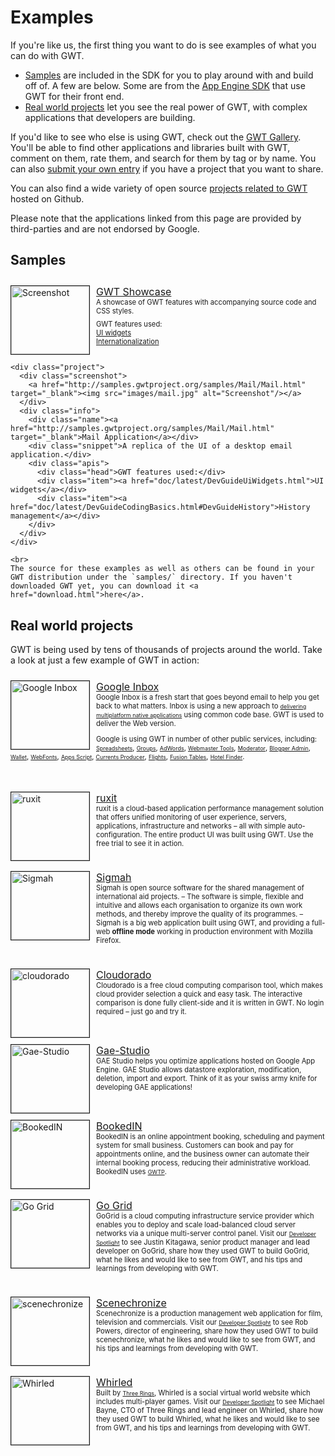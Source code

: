 <style>
    div.demo {
      padding: 3px;
      padding-left: 20px;
      background-image: url("images/newwindow.gif");
      background-repeat: no-repeat;
      background-position: left center;
    }

    ul.demo {
      margin-top: 20px;
      margin-bottom: 10px;
    }

    ul.demo li {
      list-style-image: url("images/newwindow.gif");
      list-style-type: disc;
    }

    .project {
      clear: both;
      margin-bottom: 1.25em;
      padding: 10px 0 10px 0;
    }

    .project .screenshot {
      float: left;
    }

    .project .name {
      font-size: medium;
      background-image: url("/webtoolkit/images/newwindow.gif");
      background-repeat: no-repeat;
      background-position: left center;
    }

    .project .screenshot img {
      width: 125px;
      height: 109px;
      border: 1px solid;
      margin-right: 10px;
    }

    .project .info .apis {
      margin-top: 0.5em;
    }

    .project .head {
      font-size: .8em;
    }

    .project .info .apis .item {
      margin-left: 10px;
      font-size: .8em;
    }

    .example {
      margin-top: 1em;
    }

    .project .snippet {
      font-size: .8em;
    }

    .project .snippet a {
      font-size: .8em;
    }
</style>

Examples
===

If you're like us, the first thing you want to do is see examples of what you can do with GWT.

*   [Samples](#samples) are included in the SDK for you to play around with and build off of. A few are below. Some are from the [App Engine SDK](https://developers.google.com/appengine/) that use GWT for their front end.
*   [Real world projects](#real-world-projects) let you see the real power of GWT, with complex applications that developers are building.

If you'd like to see who else is using GWT, check out the [GWT Gallery](http://gwtgallery.appspot.com). You'll be able to find other applications and libraries built with GWT, comment on them, rate them, and search for them by tag or by name. You can also [submit your own entry](http://gwtgallery.appspot.com/submit) if you have a project that  you want to share.

You can also find a wide variety of open source [projects related to GWT](https://github.com/search?q=GWT) hosted on Github.

Please note that the applications linked from this page are provided by third-parties and are not endorsed by Google.

## Samples<a id="samples"></a>

<div class="section">
  <div class="example">

  <div class="project">
      <div class="screenshot">
        <a href="http://samples.gwtproject.org/samples/Showcase/Showcase.html" target="_blank"><img src="images/showcase.jpg" alt="Screenshot"/></a>
      </div>
      <div class="info">
        <div class="name"><a href="http://samples.gwtproject.org/samples/Showcase/Showcase.html" target="_blank">GWT Showcase</a></div>
        <div class="snippet">A showcase of GWT features with accompanying source code and CSS styles.</div>
        <div class="apis">
          <div class="head">GWT features used:</div>
          <div class="item"><a href="doc/latest/DevGuideUiWidgets.html">UI widgets</a></div>
          <div class="item"><a href="doc/latest/DevGuideI18n.html">Internationalization</a></div>
        </div>
      </div>
    </div>  

    <div class="project">
      <div class="screenshot">
        <a href="http://samples.gwtproject.org/samples/Mail/Mail.html" target="_blank"><img src="images/mail.jpg" alt="Screenshot"/></a>
      </div>
      <div class="info">
        <div class="name"><a href="http://samples.gwtproject.org/samples/Mail/Mail.html" target="_blank">Mail Application</a></div>
        <div class="snippet">A replica of the UI of a desktop email application.</div>
        <div class="apis">
          <div class="head">GWT features used:</div>
          <div class="item"><a href="doc/latest/DevGuideUiWidgets.html">UI widgets</a></div>
          <div class="item"><a href="doc/latest/DevGuideCodingBasics.html#DevGuideHistory">History management</a></div>
        </div>
      </div>
    </div>

    <br>
    The source for these examples as well as others can be found in your GWT distribution under the `samples/` directory. If you haven't downloaded GWT yet, you can download it <a href="download.html">here</a>.

  </div>
</div>

## Real world projects<a id="real-world-projects"></a>

GWT is being used by tens of thousands of projects around the world. Take a look at just a few example of GWT in action:

<div class="project">
  <div class="screenshot">
    <a href="http://www.google.com/inbox" target="_blank"><img src="images/inbox.png" alt="Google Inbox"/></a>
  </div>
  <div class="info">
    <div class="name"><a href="http://www.google.com/inbox" target="_blank">Google Inbox</a></div>
    <div class="snippet">Google Inbox is a fresh start that goes beyond email to help you get back to what matters.
	Inbox is using a new approach to
	<a href="https://www.youtube.com/watch?feature=player_embedded&v=KdCs85jqcH0#t=747">delivering multiplatform native applications</a>
	using common code base. GWT is used to deliver the Web version.
	<p>Google is using GWT in number of other public services, including:
		<a href="https://docs.google.com/spreadsheets" target="_blank">Spreadsheets</a>,
		<a href="https://groups.google.com/forum/" target="_blank">Groups</a>,
		<a href="https://adwords.google.com " target="_blank">AdWords</a>,
		<a href="https://www.google.com/webmasters/tools/home" target="_blank">Webmaster Tools</a>,
		<a href="https://www.google.com/moderator/" target="_blank">Moderator</a>,
		<a href="https://www.blogger.com/" target="_blank">Blogger&nbsp;Admin</a>,
		<a href="https://www.google.com/wallet/" target="_blank">Wallet</a>,
		<a href="https://www.google.com/fonts/" target="_blank">WebFonts</a>,
		<a href="https://www.google.com/script/" target="_blank">Apps&nbsp;Script</a>,
		<a href="https://www.google.com/producer/" target="_blank">Currents&nbsp;Producer</a>,
		<a href="https://www.google.com/flights/" target="_blank">Flights</a>,
		<a href="https://www.google.com/fusiontables/DataSource?dsrcid=2049253" target="_blank">Fusion&nbsp;Tables</a>,
		<a href="https://www.google.com/hotels/" target="_blank">Hotel&nbsp;Finder</a>.
	</p>
 </div>
  </div>
</div>

<div class="project">
  <div class="screenshot">
    <a href="https://ruxit.com" target="_blank"><img src="images/ruxit.png" alt="ruxit"/></a>
  </div>
  <div class="info">
    <div class="name"><a href="https://ruxit.com" target="_blank">ruxit</a></div>
    <div class="snippet">ruxit is a cloud-based application performance management solution that offers unified monitoring of
user experience, servers, applications, infrastructure and networks &ndash; all with simple auto-configuration. The entire product UI
was built using GWT. Use the free trial to see it in action.</div>
  </div>
</div>

<div class="project">
  <div class="screenshot">
    <a href="http://www.sigmah.org" target="_blank"><img src="images/sigmah-dashboard-gwtThumbNail.jpg" alt="Sigmah"/></a>
  </div>
  <div class="info">
    <div class="name"><a href="http://www.sigmah.org" target="_blank">Sigmah</a></div>
    <div class="snippet">Sigmah is open source software for the shared management of international aid projects. &ndash; The software is simple, flexible and intuitive and allows each organisation to organize its own work methods, and thereby improve the quality of its programmes. &ndash; Sigmah is a big web application built using GWT, and providing a full-web <strong>offline mode</strong> working in production environment with Mozilla Firefox.</div>
  </div>
</div>

<div class="project">
  <div class="screenshot">
    <a href="https://www.cloudorado.com" target="_blank"><img src="images/cloudorado.png" alt="cloudorado"/></a>
  </div>
  <div class="info">
    <div class="name"><a href="https://www.cloudorado.com" target="_blank">Cloudorado</a></div>
    <div class="snippet">Cloudorado is a free cloud computing comparison tool, which makes cloud provider selection a quick and easy task.
	The interactive comparison is done fully client-side and it is written in GWT. No login required &ndash; just go and try it.</div>
  </div>
</div>

<div class="project">
  <div class="screenshot">
    <a href="http://gaestudio.arcbees.com" target="_blank"><img src="images/gaestudio.png" alt="Gae-Studio"/></a>
  </div>
  <div class="info">
    <div class="name"><a href="http://gaestudio.arcbees.com" target="_blank">Gae-Studio</a></div>
    <div class="snippet">GAE Studio helps you optimize applications hosted on Google App Engine. GAE Studio
    allows datastore exploration, modification, deletion, import and export. Think of it as your swiss army knife for developing GAE applications!</div>
  </div>
</div>

<div class="project">
  <div class="screenshot">
    <a href="https://getbookedin.com/?cid=256" target="_blank"><img src="images/bookedin.png" alt="BookedIN"/></a>
  </div>
  <div class="info">
    <div class="name"><a href="https://getbookedin.com/?cid=256" target="_blank">BookedIN</a></div>
    <div class="snippet">BookedIN is an online appointment booking, scheduling and payment system for small business.
      Customers can book and pay for appointments online, and the business owner can automate their internal booking
      process, reducing their administrative workload. BookedIN uses <a href="https://gwtp.arcbees.com">GWTP</a>. </div>
    </div>
</div>

<div class="project">
  <div class="screenshot">
    <a href="http://www.gogrid.com" target="_blank"><img src="images/go_grid.jpg" alt="Go Grid"/></a>
  </div>
  <div class="info">
    <div class="name"><a href="http://www.gogrid.com" target="_blank">Go Grid</a></div>
    <div class="snippet">GoGrid is a cloud computing infrastructure service provider which
enables you to deploy and scale load-balanced cloud server networks via a
unique multi-server control panel. Visit our <a href="developer_spotlight.html">Developer Spotlight</a> to see Justin Kitagawa, senior product manager and lead
developer on GoGrid, share how they used GWT to build GoGrid, what he
likes and would like to see from GWT, and his tips and learnings from
developing with GWT.</div>
  </div>
</div>

<div class="project">
  <div class="screenshot">
    <a href="https://www.scenechronize.com" target="_blank"><img src="images/scenechronize.jpg" alt="scenechronize"/></a>
  </div>
  <div class="info">
    <div class="name"><a href="https://www.scenechronize.com" target="_blank">Scenechronize</a></div>
    <div class="snippet">Scenechronize is a production management web application for film,
television and commercials. Visit our <a href="developer_spotlight.html">Developer Spotlight</a> to see Rob Powers, director of engineering, share
how they used GWT to build scenechronize, what he likes and would like to
see from GWT, and his tips and learnings from developing with GWT.</div>
  </div>
</div>

<div class="project">
  <div class="screenshot">
    <a href="http://www.whirled.com/" target="_blank"><img src="images/whirled.jpg" alt="Whirled"/></a>
  </div>
  <div class="info">
    <div class="name"><a href="http://www.whirled.com/" target="_blank">Whirled</a></div>
    <div class="snippet">Built by <a href="http://www.threerings.net">Three Rings</a>, Whirled
is a social virtual world website which includes multi-player games.
Visit our <a href="developer_spotlight.html">Developer Spotlight</a> to see Michael Bayne, CTO of Three Rings and lead engineer on Whirled, share
how they used GWT to build Whirled, what he likes and would like to see
from GWT, and his tips and learnings from developing with GWT.</div>
  </div>
</div>
